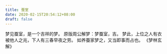 ```yaml
---
title: 蚕室
date: 2020-02-15T20:54:12+08:00
draft: false
---
```


梦见蚕室，是一个吉祥的梦。
原版周公解梦：梦蚕室，吉。
梦此，上位之人有衣被他人之兆，下人有三春早夜之劳。
如养蚕家梦之，又当即事而占也。
《梦林玄解》